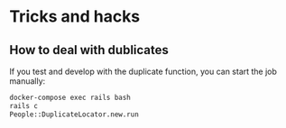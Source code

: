 # Tricks and hacks

## How to deal with dublicates

If you test and develop with the duplicate function, you can start the job manually:

```bash
docker-compose exec rails bash
rails c
People::DuplicateLocator.new.run
```
